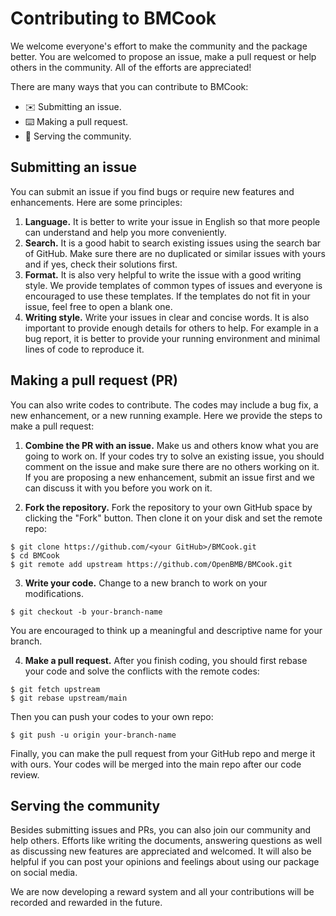 # Contributing to BMCook

We welcome everyone's effort to make the community and the package better. You are welcomed to propose an issue, make a pull request or help others in the community. All of the efforts are appreciated!

There are many ways that you can contribute to BMCook:

- ✉️ Submitting an issue.
- ⌨️ Making a pull request.
- 🤝 Serving the community.

## Submitting an issue
You can submit an issue if you find bugs or require new features and enhancements. Here are some principles:

1. **Language.** It is better to write your issue in English so that more people can understand and help you more conveniently. 
2. **Search.** It is a good habit to search existing issues using the search bar of GitHub. Make sure there are no duplicated or similar issues with yours and if yes, check their solutions first.
3. **Format.** It is also very helpful to write the issue with a good writing style. We provide templates of common types of issues and everyone is encouraged to use these templates. If the templates do not fit in your issue, feel free to open a blank one.
4. **Writing style.** Write your issues in clear and concise words. It is also important to provide enough details for others to help. For example in a bug report, it is better to provide your running environment and minimal lines of code to reproduce it.

## Making a pull request (PR)
You can also write codes to contribute. The codes may include a bug fix, a new enhancement, or a new running example. Here we provide the steps to make a pull request:

1. **Combine the PR with an issue.** Make us and others know what you are going to work on. If your codes try to solve an existing issue, you should comment on the issue and make sure there are no others working on it. If you are proposing a new enhancement, submit an issue first and we can discuss it with you before you work on it.

2. **Fork the repository.** Fork the repository to your own GitHub space by clicking the "Fork" button. Then clone it on your disk and set the remote repo:
```git
$ git clone https://github.com/<your GitHub>/BMCook.git
$ cd BMCook
$ git remote add upstream https://github.com/OpenBMB/BMCook.git
```

3. **Write your code.** Change to a new branch to work on your modifications. 
```git
$ git checkout -b your-branch-name
```
You are encouraged to think up a meaningful and descriptive name for your branch. 

4. **Make a pull request.** After you finish coding, you should first rebase your code and solve the conflicts with the remote codes:
```git
$ git fetch upstream
$ git rebase upstream/main
```
Then you can push your codes to your own repo:
```git
$ git push -u origin your-branch-name
```
Finally, you can make the pull request from your GitHub repo and merge it with ours. Your codes will be merged into the main repo after our code review.


## Serving the community

Besides submitting issues and PRs, you can also join our community and help others. Efforts like writing the documents, answering questions as well as discussing new features are appreciated and welcomed. It will also be helpful if you can post your opinions and feelings about using our package on social media.

We are now developing a reward system and all your contributions will be recorded and rewarded in the future.

